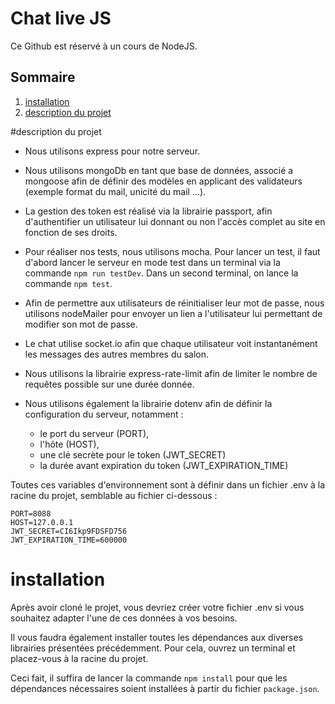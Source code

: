 # Chat live JS
Ce Github est réservé à un cours de NodeJS.


## Sommaire
1. [installation](#installation)
2. [description du projet](#description-du-projet)


#description du projet
- Nous utilisons express pour notre serveur.

- Nous utilisons mongoDb en tant que base de données, associé a mongoose
afin de définir des modèles en applicant des validateurs 
(exemple format du mail, unicité du mail ...).

- La gestion des token est réalisé via la librairie passport, afin
d'authentifier un utilisateur lui donnant ou non l'accès complet au site
en fonction de ses droits.

- Pour réaliser nos tests, nous utilisons mocha. Pour lancer un test,
il faut d'abord lancer le serveur en mode test dans un terminal 
via la commande ```npm run testDev```.
Dans un second terminal, on lance la commande ```npm test```.

- Afin de permettre aux utilisateurs de réinitialiser leur mot de passe,
nous utilisons nodeMailer pour envoyer un lien a l'utilisateur lui permettant
de modifier son mot de passe.
 
- Le chat utilise socket.io afin que chaque utilisateur voit 
instantanément les messages des autres membres du salon.

- Nous utilisons la librairie express-rate-limit afin de limiter 
le nombre de requêtes possible sur une durée donnée.


- Nous utilisons également la librairie dotenv afin de définir la configuration 
du serveur, notamment :
    - le port du serveur (PORT), 
    - l'hôte (HOST), 
    - une clé secrète pour le token (JWT_SECRET)
    - la durée avant expiration du token (JWT_EXPIRATION_TIME)

Toutes ces variables d'environnement sont à définir dans un 
fichier .env à la racine du projet,
semblable au fichier ci-dessous : 
```
PORT=8088
HOST=127.0.0.1
JWT_SECRET=CI6Ikp9FDSFD756
JWT_EXPIRATION_TIME=600000
```

# installation
Après avoir cloné le projet, vous devriez créer votre fichier .env si vous 
souhaitez adapter l'une de ces données à vos besoins.

Il vous faudra également installer toutes les dépendances 
aux diverses librairies présentées précédemment.
Pour cela, ouvrez un terminal et placez-vous à la racine du projet.

Ceci fait, il suffira de lancer la commande ```npm install``` pour que
les dépendances nécessaires soient installées à partir du fichier ```package.json```.
